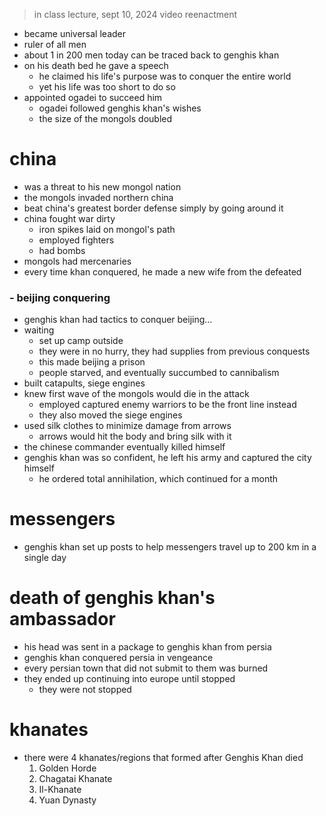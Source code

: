 > in class lecture, sept 10, 2024
> video reenactment

* became universal leader
* ruler of all men
* about 1 in 200 men today can be traced back to genghis khan
* on his death bed he gave a speech
	* he claimed his life's purpose was to conquer the entire world
	* yet his life was too short to do so
* appointed ogadei to succeed him
	* ogadei followed genghis khan's wishes
	* the size of the mongols doubled

# china
* was a threat to his new mongol nation
* the mongols invaded northern china
* beat china's greatest border defense simply by going around it
* china fought war dirty
	* iron spikes laid on mongol's path
	* employed fighters
	* had bombs
* mongols had mercenaries
* every time khan conquered, he made a new wife from the defeated

### - beijing conquering
* genghis khan had tactics to conquer beijing...
* waiting
	* set up camp outside
	* they were in no hurry, they had supplies from previous conquests
	* this made beijing a prison
	* people starved, and eventually succumbed to cannibalism
* built catapults, siege engines
* knew first wave of the mongols would die in the attack
	* employed captured enemy warriors to be the front line instead
	* they also moved the siege engines
* used silk clothes to minimize damage from arrows
	* arrows would hit the body and bring silk with it
* the chinese commander eventually killed himself
* genghis khan was so confident, he left his army and captured the city himself
	* he ordered total annihilation, which continued for a month 

# messengers
* genghis khan set up posts to help messengers travel up to 200 km in a single day

# death of genghis khan's ambassador
* his head was sent in a package to genghis khan from persia
* genghis khan conquered persia in vengeance
* every persian town that did not submit to them was burned
* they ended up continuing into europe until stopped
	* they were not stopped

# khanates
* there were 4 khanates/regions that formed after Genghis Khan died
	1. Golden Horde
	2. Chagatai Khanate
	3. Il-Khanate
	4. Yuan Dynasty
